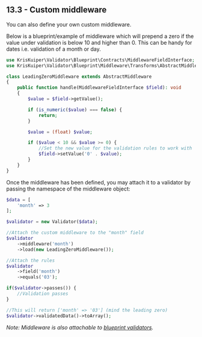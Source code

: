 ## 13.3 - Custom middleware

You can also define your own custom middleware.

Below is a blueprint/example of middleware which will prepend a zero if the value under validation is below 10 and higher than 0. This can be handy for dates i.e. validation of a month or day.

```php
use KrisKuiper\Validator\Blueprint\Contracts\MiddlewareFieldInterface;
use KrisKuiper\Validator\Blueprint\Middleware\Transforms\AbstractMiddleware;

class LeadingZeroMiddleware extends AbstractMiddleware
{
    public function handle(MiddlewareFieldInterface $field): void
    {
        $value = $field->getValue();

        if (is_numeric($value) === false) {
            return;
        }

        $value = (float) $value;

        if ($value < 10 && $value >= 0) {
            //Set the new value for the validation rules to work with
            $field->setValue('0' . $value);
        }
    }
}
```

Once the middleware has been defined, you may attach it to a validator by passing the namespace of the middleware object:

```php
$data = [
    'month' => 3
];

$validator = new Validator($data);

//Attach the custom middleware to the "month" field
$validator
    ->middleware('month')
    ->load(new LeadingZeroMiddleware());

//Attach the rules
$validator
    ->field('month')
    ->equals('03');

if($validator->passes()) {
    //Validation passes
}

//This will return ['month' => '03'] (mind the leading zero)
$validator->validatedData()->toArray();
```
*Note: Middleware is also attachable to [blueprint validators](#using-blueprints).*